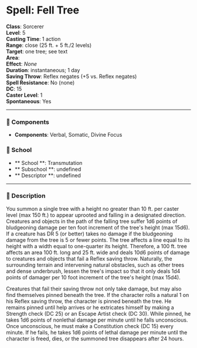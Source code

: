 
# Spell: Fell Tree
**Class**: Sorcerer  
**Level**: 5  
**Casting Time**: 1 action  
**Range**: close (25 ft. + 5 ft./2 levels)  
**Target**: one tree; see text  
**Area**:   
**Effect**: _None_  
**Duration**: instantaneous; 1 day  
**Saving Throw**: Reflex negates (+5 vs. Reflex negates)  
**Spell Resistance**: No (none)  
**DC**: 15  
**Caster Level**: 1  
**Spontaneous**: Yes

---

### 🔮 Components
- **Components**: Verbal, Somatic, Divine Focus

### 🏫 School
- ** School **: Transmutation
- ** Subschool **: undefined
- ** Descriptor **: undefined
---

### 📜 Description
You summon a single tree with a height no greater than 10 ft. per caster level (max 150 ft.) to appear uprooted and falling in a designated direction. Creatures and objects in the path of the falling tree suffer 1d6 points of bludgeoning damage per ten foot increment of the tree's height (max 15d6). If a creature has DR 5 (or better) takes no damage if the bludgeoning damage from the tree is 5 or fewer points. The tree affects a line equal to its height with a width equal to one-quarter its height. Therefore, a 100 ft. tree affects an area 100 ft. long and 25 ft. wide and deals 10d6 points of damage to creatures and objects that fail a Reflex saving throw. Naturally, the surrounding terrain and intervening natural obstacles, such as other trees and dense underbrush, lessen the tree's impact so that it only deals 1d4 points of damager per 10 foot increment of the tree's height (max 15d4). 

Creatures that fail their saving throw not only take damage, but may also find themselves pinned beneath the tree. If the character rolls a natural 1 on his Reflex saving throw, the character is pinned beneath the tree. He remains pinned until help arrives or he extricates himself by making a Strength check (DC 25) or an Escape Artist check (DC 30). While pinned, he takes 1d6 points of nonlethal damage per minute until he falls unconscious. Once unconscious, he must make a Constitution check (DC 15) every minute. If he fails, he takes 1d6 points of lethal damage per minute until the character is freed, dies, or the summoned tree disappears after 24 hours.
